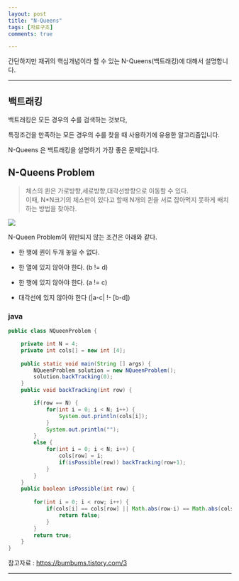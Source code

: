 ```yaml
---
layout: post
title: "N-Queens"
tags: [자료구조]
comments: true

---
```


간단하지만 재귀의 핵심개념이라 할 수 있는 N-Queens(백트래킹)에 대해서 설명합니다.<br>

---

## 백트래킹
 
백트래킹은 모든 경우의 수를 검색하는 것보다, 

특정조건을 만족하는 모든 경우의 수를 찾을 때 사용하기에 유용한 알고리즘입니다.

N-Queens 은 백트래킹을 설명하기 가장 좋은 문제입니다.

## N-Queens Problem

>체스의 퀸은 가로방향,세로방향,대각선방향으로 이동할 수 있다.<br>
이때, N*N크기의 체스판이 있다고 할때 N개의 퀸을 서로 잡아먹지 못하게 배치하는 방법을 찾아라.

<img src = "https://k.kakaocdn.net/dn/1cYFj/btqDGJgwM7t/MMaxWKe7K17Skh23TUnK6k/img.png">

N-Queen Problem이 위반되지 않는 조건은 아래와 같다.

- 한 행에 퀸이 두개 놓일 수 없다.

- 한 열에 있지 않아야 한다. (b != d)

- 한 행에 있지 않아야 한다. (a != c)

- 대각선에 있지 않아야 한다 (|a-c| !- [b-d])

### java

```java
public class NQueenProblem {

    private int N = 4;
    private int cols[] = new int [4];
    
    public static void main(String [] args) {
        NQueenProblem solution = new NQueenProblem();
        solution.backTracking(0);
    }
    public void backTracking(int row) {

        if(row == N) {
            for(int i = 0; i < N; i++) {
                System.out.println(cols[i]);
            }
            System.out.println("");
        }
        else {
            for(int i = 0; i < N; i++) {
                cols[row] = i;
                if(isPossible(row)) backTracking(row+1);
            }
        }
    }
    public boolean isPossible(int row) {
    
        for(int i = 0; i < row; i++) {
            if(cols[i] == cols[row] || Math.abs(row-i) == Math.abs(cols[row]-cols[i])) {
                return false;
            }
        }
        return true;
    }   
}
```

참고자료 : <a href= "https://bumbums.tistory.com/3">https://bumbums.tistory.com/3</a>

---
